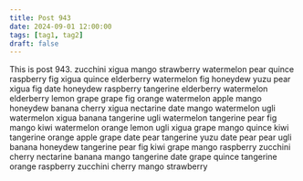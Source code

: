```yaml
---
title: Post 943
date: 2024-09-01 12:00:00
tags: [tag1, tag2]
draft: false
---
```

This is post 943.
zucchini
xigua
mango
strawberry
watermelon
pear
quince
raspberry
fig
xigua
quince
elderberry
watermelon
fig
honeydew
yuzu
pear
xigua
fig
date
honeydew
raspberry
tangerine
elderberry
watermelon
elderberry
lemon
grape
grape
fig
orange
watermelon
apple
mango
honeydew
banana
cherry
xigua
nectarine
date
mango
watermelon
ugli
watermelon
xigua
banana
tangerine
ugli
watermelon
tangerine
pear
fig
mango
kiwi
watermelon
orange
lemon
ugli
xigua
grape
mango
quince
kiwi
tangerine
orange
apple
grape
date
pear
tangerine
yuzu
date
pear
pear
ugli
banana
honeydew
tangerine
pear
fig
kiwi
grape
mango
raspberry
zucchini
cherry
nectarine
banana
mango
tangerine
date
grape
quince
tangerine
orange
raspberry
zucchini
cherry
mango
strawberry

